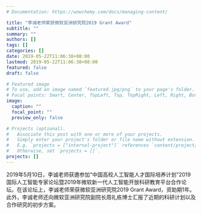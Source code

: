 ```yaml
---
# Documentation: https://wowchemy.com/docs/managing-content/

title: "李诚老师荣获微软亚洲研究院2019 Grant Award"
subtitle: ""
summary: ""
authors: []
tags: []
categories: []
date: 2019-05-22T11:06:38+08:00
lastmod: 2019-05-22T11:06:38+08:00
featured: false
draft: false

# Featured image
# To use, add an image named `featured.jpg/png` to your page's folder.
# Focal points: Smart, Center, TopLeft, Top, TopRight, Left, Right, BottomLeft, Bottom, BottomRight.
image:
  caption: ""
  focal_point: ""
  preview_only: false

# Projects (optional).
#   Associate this post with one or more of your projects.
#   Simply enter your project's folder or file name without extension.
#   E.g. `projects = ["internal-project"]` references `content/project/deep-learning/index.md`.
#   Otherwise, set `projects = []`.
projects: []
---
```

2019年5月10日，李诚老师获邀参加“中国高校人工智能人才国际培养计划”2019国际人工智能专家论坛暨2019年微软新一代人工智能开放科研教育平台合作论坛。在该论坛上，李诚老师荣获微软亚洲研究院2019 Grant Award，资助期1年。此外，李诚老师还向微软亚洲研究院副院长周礼栋博士汇报了近期的科研计划以及合作研究的初步方案。